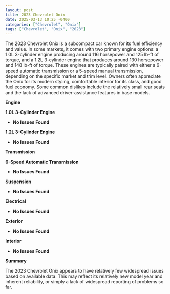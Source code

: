 ```yaml
---
layout: post
title: 2023 Chevrolet Onix
date: 2025-03-13 10:25 -0400
categories: ["Chevrolet", "Onix"]
tags: ["Chevrolet", "Onix", "2023"]
---
```

The 2023 Chevrolet Onix is a subcompact car known for its fuel efficiency and value. In some markets, it comes with two primary engine options: a 1.0L 3-cylinder engine producing around 116 horsepower and 125 lb-ft of torque, and a 1.2L 3-cylinder engine that produces around 130 horsepower and 148 lb-ft of torque. These engines are typically paired with either a 6-speed automatic transmission or a 5-speed manual transmission, depending on the specific market and trim level. Owners often appreciate the Onix for its modern styling, comfortable interior for its class, and good fuel economy. Some common dislikes include the relatively small rear seats and the lack of advanced driver-assistance features in base models.

**Engine**

**1.0L 3-Cylinder Engine**

*   **No Issues Found**

**1.2L 3-Cylinder Engine**

*   **No Issues Found**

**Transmission**

**6-Speed Automatic Transmission**

*   **No Issues Found**

**Suspension**

*   **No Issues Found**

**Electrical**

*   **No Issues Found**

**Exterior**

*   **No Issues Found**

**Interior**

*   **No Issues Found**

**Summary**

The 2023 Chevrolet Onix appears to have relatively few widespread issues based on available data. This may reflect its relatively new model year and inherent reliability, or simply a lack of widespread reporting of problems so far.

